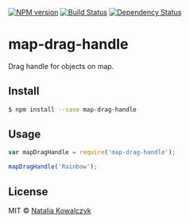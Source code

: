 [![NPM version][npm-image]][npm-url]
[![Build Status][build-image]][build-url]
[![Dependency Status][deps-image]][deps-url]

# map-drag-handle

Drag handle for objects on map.

## Install

```sh
$ npm install --save map-drag-handle
```

## Usage

```js
var mapDragHandle = require('map-drag-handle');

mapDragHandle('Rainbow');
```

## License

MIT © [Natalia Kowalczyk](https://melitele.me)

[npm-image]: https://img.shields.io/npm/v/map-drag-handle
[npm-url]: https://npmjs.org/package/map-drag-handle

[build-url]: https://github.com/furkot/map-drag-handle/actions/workflows/check.yaml
[build-image]: https://img.shields.io/github/actions/workflow/status/furkot/map-drag-handle/check.yaml?branch=main

[deps-image]: https://img.shields.io/librariesio/release/npm/map-drag-handle
[deps-url]: https://libraries.io/npm/map-drag-handle

